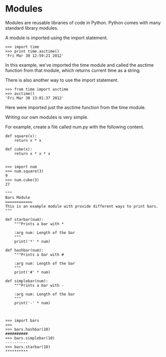 # Modules
Modules are reusable libraries of code in Python. Python comes with many standard library modules.

A module is imported using the import statement.

```
>>> import time
>>> print time.asctime()
'Fri Mar 30 12:59:21 2012'
```

In this example, we’ve imported the time module and called the asctime function from that module, which returns current time as a string.

There is also another way to use the import statement.
```
>>> from time import asctime
>>> asctime()
'Fri Mar 30 13:01:37 2012'
```
Here were imported just the asctime function from the time module.


Writing our own modules is very simple.

For example, create a file called num.py with the following content.
```
def square(x):
    return x * x

def cube(x):
    return x * x * x
```

```

>>> import num
>>> num.square(3)
9
>>> num.cube(3)
27
```

```
"""
Bars Module
============
This is an example module with provide different ways to print bars.
"""

def starbar(num):
    """Prints a bar with *

    :arg num: Length of the bar
    """
    print('*' * num)

def hashbar(num):
    """Prints a bar with #

    :arg num: Length of the bar
    """
    print('#' * num)

def simplebar(num):
    """Prints a bar with -

    :arg num: Length of the bar
    """
    print('-' * num)



>>> import bars
>>>
>>> bars.hashbar(10)
##########
>>> bars.simplebar(10)
----------
>>> bars.starbar(10)
**********
```





